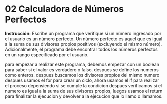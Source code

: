 # 02 **Calculadora de Números Perfectos**

**Instrucción:**
Escribe un programa que verifique si un número ingresado por el usuario es un número perfecto. Un número perfecto es aquel que es igual a la suma de sus divisores propios positivos (excluyendo el mismo número). Adicionalmente, el programa debe encontrar todos los números perfectos en un rango especificado por el usuario.

para empezar a realizar este programa, debemos empezar con un boolean para saber si el valor es  verdadero o falso.
despues se define los numeros como enteros.
despues buscamos los divisores propios del mismo numero
despues usamos el for para crear un ciclo, ahora usamos el if para realizar el proceso depensiendo si se cumple la condicion
despues verificamos si el numero es igual a la suma de sus divisores propios, luegos usamos el return para finalizar la ejecucion y devolver a la ejecucion que lo llamo o llamamos.
